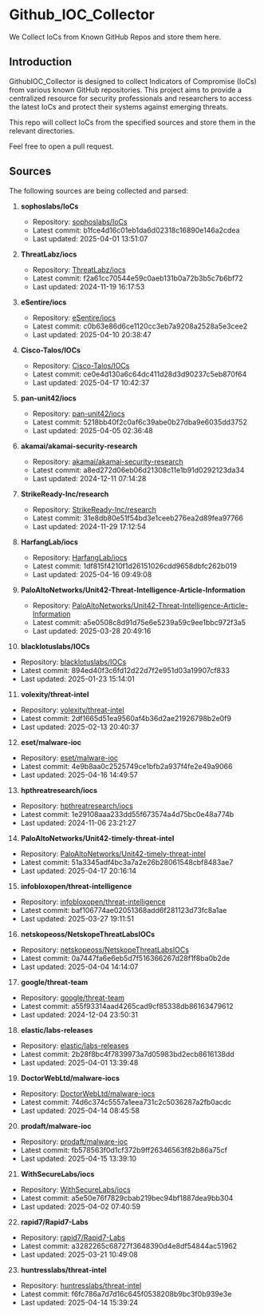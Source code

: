# Github_IOC_Collector

We Collect IoCs from Known GitHub Repos and store them here. 

## Introduction

GithubIOC_Collector is designed to collect Indicators of Compromise (IoCs) from various known GitHub repositories. This project aims to provide a centralized resource for security professionals and researchers to access the latest IoCs and protect their systems against emerging threats.

This repo will collect IoCs from the specified sources and store them in the relevant directories.

Feel free to open a pull request.

## Sources

The following sources are being collected and parsed:

1. **sophoslabs/IoCs**
   - Repository: [sophoslabs/IoCs](https://github.com/sophoslabs/IoCs)
   - Latest commit: b1fce4d16c01eb1da6d02318c16890e146a2cdea
   - Last updated: 2025-04-01 13:51:07

2. **ThreatLabz/iocs**
   - Repository: [ThreatLabz/iocs](https://github.com/ThreatLabz/iocs)
   - Latest commit: f2a61cc70544e59c0aeb131b0a72b3b5c7b6bf72
   - Last updated: 2024-11-19 16:17:53

3. **eSentire/iocs**
   - Repository: [eSentire/iocs](https://github.com/eSentire/iocs)
   - Latest commit: c0b63e86d6ce1120cc3eb7a9208a2528a5e3cee2
   - Last updated: 2025-04-10 20:38:47

4. **Cisco-Talos/IOCs**
   - Repository: [Cisco-Talos/IOCs](https://github.com/Cisco-Talos/IOCs)
   - Latest commit: ce0e4d130a6c64dc411d28d3d90237c5eb870f64
   - Last updated: 2025-04-17 10:42:37

5. **pan-unit42/iocs**
   - Repository: [pan-unit42/iocs](https://github.com/pan-unit42/iocs)
   - Latest commit: 5218bb40f2c0af6c39abe0b27dba9e6035dd3752
   - Last updated: 2025-04-05 02:36:48

6. **akamai/akamai-security-research**
   - Repository: [akamai/akamai-security-research](https://github.com/akamai/akamai-security-research)
   - Latest commit: a8ed272d06eb06d21308c11e1b91d0292123da34
   - Last updated: 2024-12-11 07:14:28

7. **StrikeReady-Inc/research**
   - Repository: [StrikeReady-Inc/research](https://github.com/StrikeReady-Inc/research)
   - Latest commit: 31e8db80e51f54bd3e1ceeb276ea2d89fea97766
   - Last updated: 2024-11-29 17:12:54

8. **HarfangLab/iocs**
   - Repository: [HarfangLab/iocs](https://github.com/HarfangLab/iocs)
   - Latest commit: 1df815f4210f1d26151026cdd9658dbfc262b019
   - Last updated: 2025-04-16 09:49:08

9. **PaloAltoNetworks/Unit42-Threat-Intelligence-Article-Information**
   - Repository: [PaloAltoNetworks/Unit42-Threat-Intelligence-Article-Information](https://github.com/PaloAltoNetworks/Unit42-Threat-Intelligence-Article-Information)
   - Latest commit: a5e0508c8d91d75e6e5239a59c9ee1bbc972f3a5
   - Last updated: 2025-03-28 20:49:16

10. **blacklotuslabs/IOCs**
   - Repository: [blacklotuslabs/IOCs](https://github.com/blacklotuslabs/IOCs)
   - Latest commit: 894ed40f3c6fd12d22d7f2e951d03a19907cf833
   - Last updated: 2025-01-23 15:14:01

11. **volexity/threat-intel**
   - Repository: [volexity/threat-intel](https://github.com/volexity/threat-intel)
   - Latest commit: 2df1665d51ea9560af4b36d2ae21926798b2e0f9
   - Last updated: 2025-02-13 20:40:37

12. **eset/malware-ioc**
   - Repository: [eset/malware-ioc](https://github.com/eset/malware-ioc)
   - Latest commit: 4e9b8aa0c2525749ce1bfb2a937f4fe2e49a9066
   - Last updated: 2025-04-16 14:49:57

13. **hpthreatresearch/iocs**
   - Repository: [hpthreatresearch/iocs](https://github.com/hpthreatresearch/iocs)
   - Latest commit: 1e29108aaa233dd55f673574a4d75bc0e48a774b
   - Last updated: 2024-11-06 23:21:27

14. **PaloAltoNetworks/Unit42-timely-threat-intel**
   - Repository: [PaloAltoNetworks/Unit42-timely-threat-intel](https://github.com/PaloAltoNetworks/Unit42-timely-threat-intel)
   - Latest commit: 51a3345adf4bc3a7a2e26b28061548cbf8483ae7
   - Last updated: 2025-04-17 20:16:14

15. **infobloxopen/threat-intelligence**
   - Repository: [infobloxopen/threat-intelligence](https://github.com/infobloxopen/threat-intelligence)
   - Latest commit: baf106774ae02051368add6f281123d73fc8a1ae
   - Last updated: 2025-03-27 19:11:51

16. **netskopeoss/NetskopeThreatLabsIOCs**
   - Repository: [netskopeoss/NetskopeThreatLabsIOCs](https://github.com/netskopeoss/NetskopeThreatLabsIOCs)
   - Latest commit: 0a7447fa6e6eb5d7f516366267d28f1f8ba0b2de
   - Last updated: 2025-04-04 14:14:07

17. **google/threat-team**
   - Repository: [google/threat-team](https://github.com/google/threat-team)
   - Latest commit: a55f93314aad4265cad9cf85338db86163479612
   - Last updated: 2024-12-04 23:50:31

18. **elastic/labs-releases**
   - Repository: [elastic/labs-releases](https://github.com/elastic/labs-releases)
   - Latest commit: 2b28f8bc4f7839973a7d05983bd2ecb8616138dd
   - Last updated: 2025-04-01 13:39:48

19. **DoctorWebLtd/malware-iocs**
   - Repository: [DoctorWebLtd/malware-iocs](https://github.com/DoctorWebLtd/malware-iocs)
   - Latest commit: 74d6c374c5557a1eea731c2c5036287a2fb0acdc
   - Last updated: 2025-04-14 08:45:58

20. **prodaft/malware-ioc**
   - Repository: [prodaft/malware-ioc](https://github.com/prodaft/malware-ioc)
   - Latest commit: fb578563f0d1cf372b9ff26346563f82b86a75cf
   - Last updated: 2025-04-15 13:39:10

21. **WithSecureLabs/iocs**
   - Repository: [WithSecureLabs/iocs](https://github.com/WithSecureLabs/iocs)
   - Latest commit: a5e50e76f7829cbab219bec94bf1887dea9bb304
   - Last updated: 2025-04-02 07:40:59

22. **rapid7/Rapid7-Labs**
   - Repository: [rapid7/Rapid7-Labs](https://github.com/rapid7/Rapid7-Labs)
   - Latest commit: a3282265c68727f3648390d4e8df54844ac51962
   - Last updated: 2025-03-21 10:49:08

23. **huntresslabs/threat-intel**
   - Repository: [huntresslabs/threat-intel](https://github.com/huntresslabs/threat-intel)
   - Latest commit: f6fc786a7d7d16c645f0538208b9bc3f0b939e3e
   - Last updated: 2025-04-14 15:39:24

